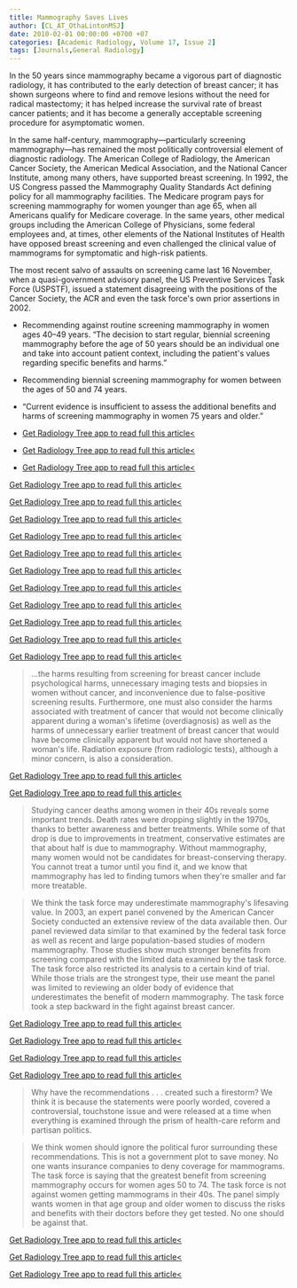 ```yaml
---
title: Mammography Saves Lives
author: [CL_AT_OthaLintonMSJ]
date: 2010-02-01 00:00:00 +0700 +07
categories: [Academic Radiology, Volume 17, Issue 2]
tags: [Journals,General Radiology]
---
```

In the 50 years since mammography became a vigorous part of diagnostic radiology, it has contributed to the early detection of breast cancer; it has shown surgeons where to find and remove lesions without the need for radical mastectomy; it has helped increase the survival rate of breast cancer patients; and it has become a generally acceptable screening procedure for asymptomatic women.

In the same half-century, mammography—particularly screening mammography—has remained the most politically controversial element of diagnostic radiology. The American College of Radiology, the American Cancer Society, the American Medical Association, and the National Cancer Institute, among many others, have supported breast screening. In 1992, the US Congress passed the Mammography Quality Standards Act defining policy for all mammography facilities. The Medicare program pays for screening mammography for women younger than age 65, when all Americans qualify for Medicare coverage. In the same years, other medical groups including the American College of Physicians, some federal employees and, at times, other elements of the National Institutes of Health have opposed breast screening and even challenged the clinical value of mammograms for symptomatic and high-risk patients.

The most recent salvo of assaults on screening came last 16 November, when a quasi-government advisory panel, the US Preventive Services Task Force (USPSTF), issued a statement disagreeing with the positions of the Cancer Society, the ACR and even the task force's own prior assertions in 2002.

- Recommending against routine screening mammography in women ages 40–49 years. “The decision to start regular, biennial screening mammography before the age of 50 years should be an individual one and take into account patient context, including the patient's values regarding specific benefits and harms.”

- Recommending biennial screening mammography for women between the ages of 50 and 74 years.

- “Current evidence is insufficient to assess the additional benefits and harms of screening mammography in women 75 years and older.”

- [Get Radiology Tree app to read full this article<](https://clinicalpub.com/app)

- [Get Radiology Tree app to read full this article<](https://clinicalpub.com/app)

- [Get Radiology Tree app to read full this article<](https://clinicalpub.com/app)


[Get Radiology Tree app to read full this article<](https://clinicalpub.com/app)

[Get Radiology Tree app to read full this article<](https://clinicalpub.com/app)

[Get Radiology Tree app to read full this article<](https://clinicalpub.com/app)

[Get Radiology Tree app to read full this article<](https://clinicalpub.com/app)

[Get Radiology Tree app to read full this article<](https://clinicalpub.com/app)

[Get Radiology Tree app to read full this article<](https://clinicalpub.com/app)

[Get Radiology Tree app to read full this article<](https://clinicalpub.com/app)

[Get Radiology Tree app to read full this article<](https://clinicalpub.com/app)

[Get Radiology Tree app to read full this article<](https://clinicalpub.com/app)

[Get Radiology Tree app to read full this article<](https://clinicalpub.com/app)

[Get Radiology Tree app to read full this article<](https://clinicalpub.com/app)

> …the harms resulting from screening for breast cancer include psychological harms, unnecessary imaging tests and biopsies in women without cancer, and inconvenience due to false-positive screening results. Furthermore, one must also consider the harms associated with treatment of cancer that would not become clinically apparent during a woman's lifetime (overdiagnosis) as well as the harms of unnecessary earlier treatment of breast cancer that would have become clinically apparent but would not have shortened a woman's life. Radiation exposure (from radiologic tests), although a minor concern, is also a consideration.

[Get Radiology Tree app to read full this article<](https://clinicalpub.com/app)

[Get Radiology Tree app to read full this article<](https://clinicalpub.com/app)

> Studying cancer deaths among women in their 40s reveals some important trends. Death rates were dropping slightly in the 1970s, thanks to better awareness and better treatments. While some of that drop is due to improvements in treatment, conservative estimates are that about half is due to mammography. Without mammography, many women would not be candidates for breast-conserving therapy. You cannot treat a tumor until you find it, and we know that mammography has led to finding tumors when they're smaller and far more treatable.

> We think the task force may underestimate mammography's lifesaving value. In 2003, an expert panel convened by the American Cancer Society conducted an extensive review of the data available then. Our panel reviewed data similar to that examined by the federal task force as well as recent and large population-based studies of modern mammography. Those studies show much stronger benefits from screening compared with the limited data examined by the task force. The task force also restricted its analysis to a certain kind of trial. While those trials are the strongest type, their use meant the panel was limited to reviewing an older body of evidence that underestimates the benefit of modern mammography. The task force took a step backward in the fight against breast cancer.

[Get Radiology Tree app to read full this article<](https://clinicalpub.com/app)

[Get Radiology Tree app to read full this article<](https://clinicalpub.com/app)

[Get Radiology Tree app to read full this article<](https://clinicalpub.com/app)

[Get Radiology Tree app to read full this article<](https://clinicalpub.com/app)

> Why have the recommendations . . . created such a firestorm? We think it is because the statements were poorly worded, covered a controversial, touchstone issue and were released at a time when everything is examined through the prism of health-care reform and partisan politics.

> We think women should ignore the political furor surrounding these recommendations. This is not a government plot to save money. No one wants insurance companies to deny coverage for mammograms. The task force is saying that the greatest benefit from screening mammography occurs for women ages 50 to 74. The task force is not against women getting mammograms in their 40s. The panel simply wants women in that age group and older women to discuss the risks and benefits with their doctors before they get tested. No one should be against that.

[Get Radiology Tree app to read full this article<](https://clinicalpub.com/app)

[Get Radiology Tree app to read full this article<](https://clinicalpub.com/app)

[Get Radiology Tree app to read full this article<](https://clinicalpub.com/app)